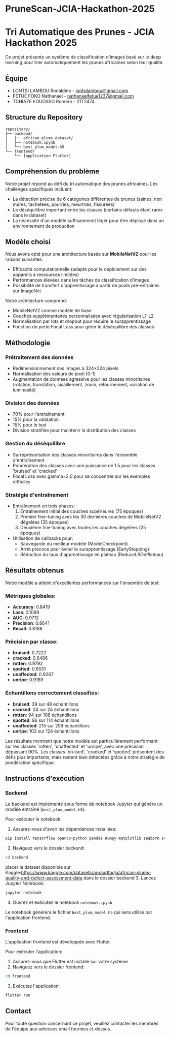 # PruneScan-JCIA-Hackathon-2025

# Tri Automatique des Prunes - JCIA Hackathon 2025

Ce projet présente un système de classification d'images basé sur le deep learning pour trier automatiquement les prunes africaines selon leur qualité.

## Équipe
- LONTSI LAMBOU Ronaldino - lontsilambou@gmail.com
- FETUE FOKO Nathanael - nathanaelfetue1237@gmail.com
- TCHIAZE FOUOSSO Romero - 21T2474

## Structure du Repository
```
repository/
├── backend/
│   ├── african_plums_dataset/
│   ├── notebook.ipynb
│   └── best_plum_model.h5
└── frontend/
    └── [application Flutter]
```

## Compréhension du problème

Notre projet répond au défi du tri automatique des prunes africaines. Les challenges spécifiques incluent:
- La détection précise de 6 catégories différentes de prunes (saines, non mûres, tachetées, pourries, meurtries, fissurées)
- Le déséquilibre important entre les classes (certains défauts étant rares dans le dataset)
- La nécessité d'un modèle suffisamment léger pour être déployé dans un environnement de production

## Modèle choisi

Nous avons opté pour une architecture basée sur **MobileNetV2** pour les raisons suivantes:
- Efficacité computationnelle (adapté pour le déploiement sur des appareils à ressources limitées)
- Performances élevées dans les tâches de classification d'images
- Possibilité de transfert d'apprentissage à partir de poids pré-entraînés sur ImageNet

Notre architecture comprend:
- MobileNetV2 comme modèle de base
- Couches supplémentaires personnalisées avec régularisation L1-L2
- Normalisation par lots et dropout pour réduire le surapprentissage
- Fonction de perte Focal Loss pour gérer le déséquilibre des classes

## Méthodologie

### Prétraitement des données
- Redimensionnement des images à 324×324 pixels
- Normalisation des valeurs de pixel (0-1)
- Augmentation de données agressive pour les classes minoritaires (rotation, translation, cisaillement, zoom, retournement, variation de luminosité)

### Division des données
- 70% pour l'entraînement
- 15% pour la validation
- 15% pour le test
- Division stratifiée pour maintenir la distribution des classes

### Gestion du déséquilibre
- Surreprésentation des classes minoritaires dans l'ensemble d'entraînement
- Pondération des classes avec une puissance de 1.5 pour les classes 'bruised' et 'cracked'
- Focal Loss avec gamma=2.0 pour se concentrer sur les exemples difficiles

### Stratégie d'entraînement
- Entraînement en trois phases:
  1. Entraînement initial des couches supérieures (75 époques)
  2. Premier fine-tuning avec les 30 dernières couches de MobileNetV2 dégelées (35 époques)
  3. Deuxième fine-tuning avec toutes les couches dégelées (25 époques)
- Utilisation de callbacks pour:
  - Sauvegarde du meilleur modèle (ModelCheckpoint)
  - Arrêt précoce pour éviter le surapprentissage (EarlyStopping)
  - Réduction du taux d'apprentissage en plateau (ReduceLROnPlateau)

## Résultats obtenus

Notre modèle a atteint d'excellentes performances sur l'ensemble de test:

### Métriques globales:
- **Accuracy**: 0.8419
- **Loss**: 0.1098
- **AUC**: 0.9712
- **Precision**: 0.8641
- **Recall**: 0.8168

### Précision par classe:
- **bruised**: 0.7222
- **cracked**: 0.6486
- **rotten**: 0.9792
- **spotted**: 0.6531
- **unaffected**: 0.9267
- **unripe**: 0.9189

### Échantillons correctement classifiés:
- **bruised**: 39 sur 48 échantillons
- **cracked**: 24 sur 24 échantillons
- **rotten**: 94 sur 108 échantillons
- **spotted**: 96 sur 114 échantillons
- **unaffected**: 215 sur 259 échantillons
- **unripe**: 102 sur 124 échantillons

Les résultats montrent que notre modèle est particulièrement performant sur les classes 'rotten', 'unaffected' et 'unripe', avec une précision dépassant 90%. Les classes 'bruised', 'cracked' et 'spotted' présentent des défis plus importants, mais restent bien détectées grâce à notre stratégie de pondération spécifique.

## Instructions d'exécution

### Backend

Le backend est implémenté sous forme de notebook Jupyter qui génère un modèle entraîné (`best_plum_model.h5`).

Pour exécuter le notebook:
1. Assurez-vous d'avoir les dépendances installées:
```bash
pip install tensorflow opencv-python pandas numpy matplotlib seaborn scikit-learn tqdm jupyter
```

2. Naviguez vers le dossier backend:
```bash
cd backend
```
placer le dataset disponible sur Kaggle:https://www.kaggle.com/datasets/arnaudfadja/african-plums-quality-and-defect-assessment-data dans le dossier backend
3. Lancez Jupyter Notebook:
```bash
jupyter notebook
```

4. Ouvrez et exécutez le notebook `notebook.ipynb`

Le notebook générera le fichier `best_plum_model.h5` qui sera utilisé par l'application frontend.

### Frontend

L'application frontend est développée avec Flutter.

Pour exécuter l'application:
1. Assurez-vous que Flutter est installé sur votre système
2. Naviguez vers le dossier frontend:
```bash
cd frontend
```

3. Exécutez l'application:
```bash
flutter run
```

## Contact

Pour toute question concernant ce projet, veuillez contacter les membres de l'équipe aux adresses email fournies ci-dessus.
